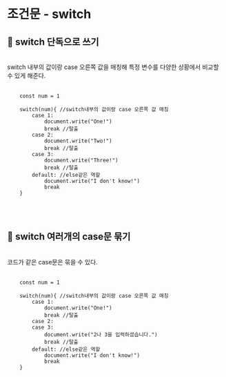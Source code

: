 # 조건문 - switch

## 👀 switch 단독으로 쓰기
<br>
switch 내부의 값이랑 case 오른쪽 값을 매칭해 특정 변수를 다양한 상황에서 비교할 수 있게 해준다.<br>
<br>

        const num = 1

        switch(num){ //switch내부의 값이랑 case 오른쪽 값 매칭
            case 1:
                document.write("One!")
                break //탈출
            case 2:
                document.write("Two!")
                break //탈출
            case 3:
                document.write("Three!")
                break //탈출
            default: //else같은 역할
                document.write("I don't know!")
                break
        }
<br>
<br>

## 👀 switch 여러개의 case문 묶기
<br>
코드가 같은 case문은 묶을 수 있다.<br>
<br>

        const num = 1

        switch(num){ //switch내부의 값이랑 case 오른쪽 값 매칭
            case 1:
                document.write("One!")
                break //탈출
            case 2:
            case 3:
                document.write("2나 3을 입력하셨습니다.")
                break //탈출
            default: //else같은 역할
                document.write("I don't know!")
                break
        }
<br>

